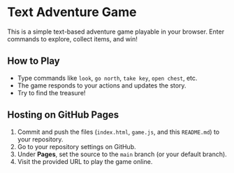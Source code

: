 # Text Adventure Game

This is a simple text-based adventure game playable in your browser. Enter commands to explore, collect items, and win!

## How to Play
- Type commands like `look`, `go north`, `take key`, `open chest`, etc.
- The game responds to your actions and updates the story.
- Try to find the treasure!

## Hosting on GitHub Pages
1. Commit and push the files (`index.html`, `game.js`, and this `README.md`) to your repository.
2. Go to your repository settings on GitHub.
3. Under **Pages**, set the source to the `main` branch (or your default branch).
4. Visit the provided URL to play the game online.